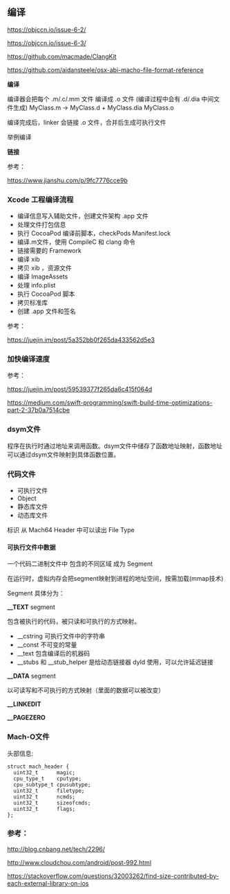 ## 编译

https://objccn.io/issue-6-2/

https://objccn.io/issue-6-3/

https://github.com/macmade/ClangKit

https://github.com/aidansteele/osx-abi-macho-file-format-reference

**编译**

编译器会把每个 .m/.c/.mm 文件 编译成 .o 文件 (编译过程中会有 .d/.dia 中间文件生成)
MyClass.m -> MyClass.d + MyClass.dia  MyClass.o

编译完成后，linker 会链接 .o 文件，合并后生成可执行文件

举例编译 

**链接**



参考：

https://www.jianshu.com/p/9fc7776cce9b

### Xcode 工程编译流程

* 编译信息写入辅助文件，创建文件架构 .app 文件
* 处理文件打包信息
* 执行 CocoaPod 编译前脚本，checkPods Manifest.lock
* 编译.m文件，使用 CompileC 和 clang 命令
* 链接需要的 Framework
* 编译 xib
* 拷贝 xib ，资源文件
* 编译 ImageAssets
* 处理 info.plist
* 执行 CocoaPod 脚本
* 拷贝标准库
* 创建 .app 文件和签名

参考：

https://juejin.im/post/5a352bb0f265da433562d5e3

### 加快编译速度

参考：

https://juejin.im/post/59539377f265da6c415f064d

https://medium.com/swift-programming/swift-build-time-optimizations-part-2-37b0a7514cbe




### dsym文件

程序在执行时通过地址来调用函数。dsym文件中储存了函数地址映射，函数地址可以通过dsym文件映射到具体函数位置。

### 代码文件

- 可执行文件
- Object
- 静态库文件
- 动态库文件

标识 从 Mach64 Header 中可以读出 File Type

#### 可执行文件中数据

一个代码二进制文件中 包含的不同区域 成为 Segment

在运行时，虚拟内存会把segment映射到进程的地址空间，按需加载(mmap技术)

Segment 具体分为：

**__TEXT** segment

包含被执行的代码，被只读和可执行的方式映射。

- __cstring 可执行文件中的字符串
- __const 不可变的常量
- __text  包含编译后的机器码
- __stubs 和 __stub_helper 是给动态链接器 dyld 使用，可以允许延迟链接

**__DATA** segment

以可读写和不可执行的方式映射（里面的数据可以被改变）


**__LINKEDIT**


**__PAGEZERO**


### Mach-O文件

头部信息:
```
struct mach_header {
  uint32_t      magic;
  cpu_type_t    cputype;
  cpu_subtype_t cpusubtype;
  uint32_t      filetype;
  uint32_t      ncmds;
  uint32_t      sizeofcmds;
  uint32_t      flags;
};
```


### 参考：
http://blog.cnbang.net/tech/2296/

http://www.cloudchou.com/android/post-992.html

https://stackoverflow.com/questions/32003262/find-size-contributed-by-each-external-library-on-ios
